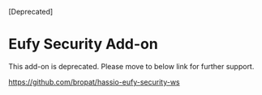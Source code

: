 [Deprecated]
# Eufy Security Add-on
This add-on is deprecated. Please move to below link for further support.

https://github.com/bropat/hassio-eufy-security-ws
